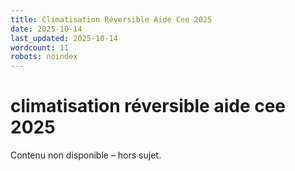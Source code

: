 ```yaml
---
title: Climatisation Réversible Aide Cee 2025
date: 2025-10-14
last_updated: 2025-10-14
wordcount: 11
robots: noindex
---
```


# climatisation réversible aide cee 2025

Contenu non disponible – hors sujet.